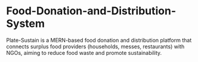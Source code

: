 # Food-Donation-and-Distribution-System
Plate-Sustain is a MERN-based food donation and distribution platform that connects surplus food providers (households, messes, restaurants) with NGOs, aiming to reduce food waste and promote sustainability.
